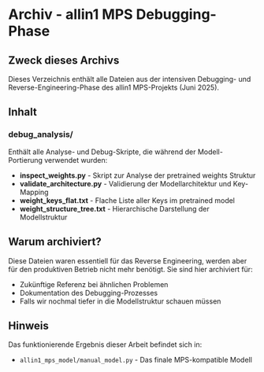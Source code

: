 # Archiv - allin1 MPS Debugging-Phase

## Zweck dieses Archivs
Dieses Verzeichnis enthält alle Dateien aus der intensiven Debugging- und Reverse-Engineering-Phase des allin1 MPS-Projekts (Juni 2025).

## Inhalt

### debug_analysis/
Enthält alle Analyse- und Debug-Skripte, die während der Modell-Portierung verwendet wurden:

- **inspect_weights.py** - Skript zur Analyse der pretrained weights Struktur
- **validate_architecture.py** - Validierung der Modellarchitektur und Key-Mapping
- **weight_keys_flat.txt** - Flache Liste aller Keys im pretrained model
- **weight_structure_tree.txt** - Hierarchische Darstellung der Modellstruktur

## Warum archiviert?
Diese Dateien waren essentiell für das Reverse Engineering, werden aber für den produktiven Betrieb nicht mehr benötigt. Sie sind hier archiviert für:
- Zukünftige Referenz bei ähnlichen Problemen
- Dokumentation des Debugging-Prozesses
- Falls wir nochmal tiefer in die Modellstruktur schauen müssen

## Hinweis
Das funktionierende Ergebnis dieser Arbeit befindet sich in:
- `allin1_mps_model/manual_model.py` - Das finale MPS-kompatible Modell
